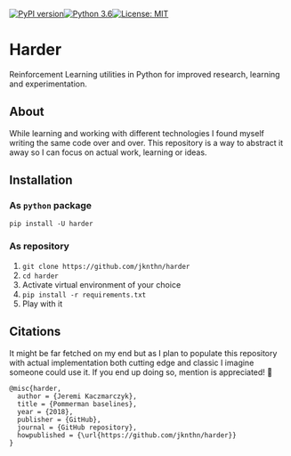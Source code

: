 [![PyPI version](https://badge.fury.io/py/harder.svg)](https://badge.fury.io/py/harder)[![Python 3.6](https://img.shields.io/badge/python-3.6-blue.svg)](https://www.python.org/downloads/release/python-360/)[![License: MIT](https://img.shields.io/badge/License-MIT-yellow.svg)](https://opensource.org/licenses/MIT)

# Harder
Reinforcement Learning utilities in Python for improved research, learning and experimentation.


## About
While learning and working with different technologies I found myself writing the same code over and over. This repository is a way to abstract it away so I can focus on actual work, learning or ideas.

## Installation

### As `python` package

`pip install -U harder`

### As repository

1. `git clone https://github.com/jknthn/harder`
2. `cd harder`
3. Activate virtual environment of your choice
4. `pip install -r requirements.txt`
5. Play with it

## Citations

It might be far fetched on my end but as I plan to populate this repository with actual implementation both cutting edge and classic I imagine someone could use it. If you end up doing so, mention is appreciated! 🙏
```
@misc{harder,
  author = {Jeremi Kaczmarczyk},
  title = {Pommerman baselines},
  year = {2018},
  publisher = {GitHub},
  journal = {GitHub repository},
  howpublished = {\url{https://github.com/jknthn/harder}}
}
```